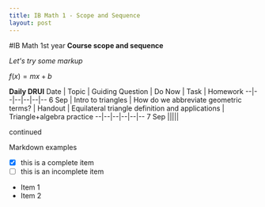 ```yaml
---
title: IB Math 1 - Scope and Sequence
layout: post
---
```

#IB Math 1st year
**Course scope and sequence**

*Let's try some markup*

$f(x) = mx+b$

**Daily DRUI**
Date | Topic | Guiding Question | Do Now | Task | Homework
--|--|--|--|--|--
6 Sep | Intro to triangles | How do we abbreviate geometric terms? | Handout | Equilateral triangle definition and applications | Triangle+algebra practice
--|--|--|--|--|--
7 Sep |||||

continued

Markdown examples

- [x] this is a complete item
- [ ] this is an incomplete item

* Item 1
* Item 2
